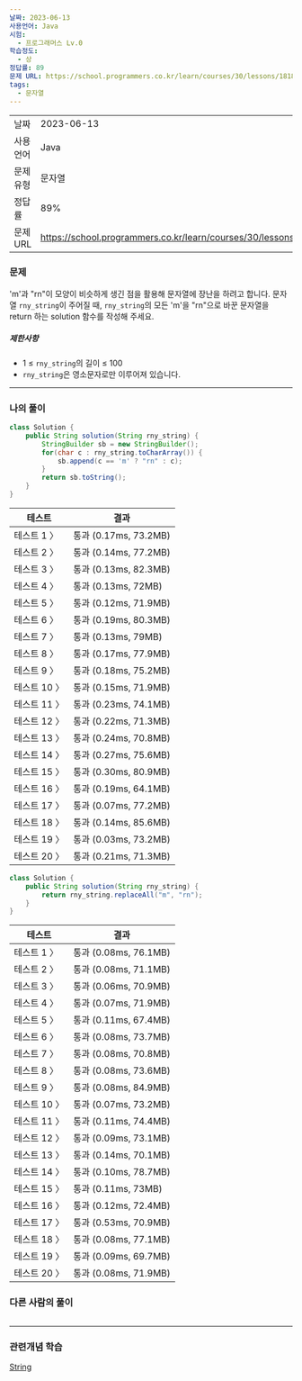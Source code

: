 ```yaml
---
날짜: 2023-06-13
사용언어: Java
시험:
  - 프로그래머스 Lv.0
학습정도:
  - 상
정답률: 89
문제 URL: https://school.programmers.co.kr/learn/courses/30/lessons/181863
tags:
  - 문자열
---
```

|        |                                                                  |
| ------ | ---------------------------------------------------------------- |
| 날짜     | 2023-06-13                                                       |
| 사용 언어  | Java                                                             |
| 문제 유형  | 문자열                                                              |
| 정답률    | 89%                                                              |
| 문제 URL | https://school.programmers.co.kr/learn/courses/30/lessons/181863 |

### 문제

'm'과 "rn"이 모양이 비슷하게 생긴 점을 활용해 문자열에 장난을 하려고 합니다. 문자열 `rny_string`이 주어질 때, `rny_string`의 모든 'm'을 "rn"으로 바꾼 문자열을 return 하는 solution 함수를 작성해 주세요.

##### 제한사항

- 1 ≤ `rny_string`의 길이 ≤ 100
- `rny_string`은 영소문자로만 이루어져 있습니다.

---

### 나의 풀이

```java
class Solution {
    public String solution(String rny_string) {
        StringBuilder sb = new StringBuilder();
        for(char c : rny_string.toCharArray()) {
            sb.append(c == 'm' ? "rn" : c);
        }
        return sb.toString();
    }
}
```

| 테스트       | 결과                  |
| ------------ | --------------------- |
| 테스트 1 〉  | 통과 (0.17ms, 73.2MB) |
| 테스트 2 〉  | 통과 (0.14ms, 77.2MB) |
| 테스트 3 〉  | 통과 (0.13ms, 82.3MB) |
| 테스트 4 〉  | 통과 (0.13ms, 72MB)   |
| 테스트 5 〉  | 통과 (0.12ms, 71.9MB) |
| 테스트 6 〉  | 통과 (0.19ms, 80.3MB) |
| 테스트 7 〉  | 통과 (0.13ms, 79MB)   |
| 테스트 8 〉  | 통과 (0.17ms, 77.9MB) |
| 테스트 9 〉  | 통과 (0.18ms, 75.2MB) |
| 테스트 10 〉 | 통과 (0.15ms, 71.9MB) |
| 테스트 11 〉 | 통과 (0.23ms, 74.1MB) |
| 테스트 12 〉 | 통과 (0.22ms, 71.3MB) |
| 테스트 13 〉 | 통과 (0.24ms, 70.8MB) |
| 테스트 14 〉 | 통과 (0.27ms, 75.6MB) |
| 테스트 15 〉 | 통과 (0.30ms, 80.9MB) |
| 테스트 16 〉 | 통과 (0.19ms, 64.1MB) |
| 테스트 17 〉 | 통과 (0.07ms, 77.2MB) |
| 테스트 18 〉 | 통과 (0.14ms, 85.6MB) |
| 테스트 19 〉 | 통과 (0.03ms, 73.2MB) |
| 테스트 20 〉 | 통과 (0.21ms, 71.3MB) |

```java
class Solution {
    public String solution(String rny_string) {
        return rny_string.replaceAll("m", "rn");
    }
}
```

| 테스트       | 결과                  |
| ------------ | --------------------- |
| 테스트 1 〉  | 통과 (0.08ms, 76.1MB) |
| 테스트 2 〉  | 통과 (0.08ms, 71.1MB) |
| 테스트 3 〉  | 통과 (0.06ms, 70.9MB) |
| 테스트 4 〉  | 통과 (0.07ms, 71.9MB) |
| 테스트 5 〉  | 통과 (0.11ms, 67.4MB) |
| 테스트 6 〉  | 통과 (0.08ms, 73.7MB) |
| 테스트 7 〉  | 통과 (0.08ms, 70.8MB) |
| 테스트 8 〉  | 통과 (0.08ms, 73.6MB) |
| 테스트 9 〉  | 통과 (0.08ms, 84.9MB) |
| 테스트 10 〉 | 통과 (0.07ms, 73.2MB) |
| 테스트 11 〉 | 통과 (0.11ms, 74.4MB) |
| 테스트 12 〉 | 통과 (0.09ms, 73.1MB) |
| 테스트 13 〉 | 통과 (0.14ms, 70.1MB) |
| 테스트 14 〉 | 통과 (0.10ms, 78.7MB) |
| 테스트 15 〉 | 통과 (0.11ms, 73MB)   |
| 테스트 16 〉 | 통과 (0.12ms, 72.4MB) |
| 테스트 17 〉 | 통과 (0.53ms, 70.9MB) |
| 테스트 18 〉 | 통과 (0.08ms, 77.1MB) |
| 테스트 19 〉 | 통과 (0.09ms, 69.7MB) |
| 테스트 20 〉 | 통과 (0.08ms, 71.9MB) |
### 다른 사람의 풀이

```java

```

---
### 관련개념 학습

[String](String.md)